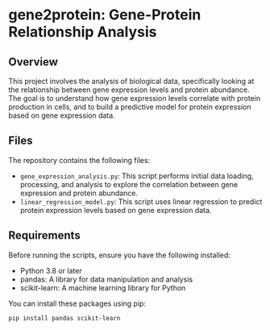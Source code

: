 # gene2protein: Gene-Protein Relationship Analysis

## Overview

This project involves the analysis of biological data, specifically looking at the relationship between gene expression levels and protein abundance. The goal is to understand how gene expression levels correlate with protein production in cells, and to build a predictive model for protein expression based on gene expression data.

## Files

The repository contains the following files:

- `gene_expression_analysis.py`: This script performs initial data loading, processing, and analysis to explore the correlation between gene expression and protein abundance.
- `linear_regression_model.py`: This script uses linear regression to predict protein expression levels based on gene expression data.

## Requirements

Before running the scripts, ensure you have the following installed:

- Python 3.8 or later
- pandas: A library for data manipulation and analysis
- scikit-learn: A machine learning library for Python

You can install these packages using pip:

```bash
pip install pandas scikit-learn



